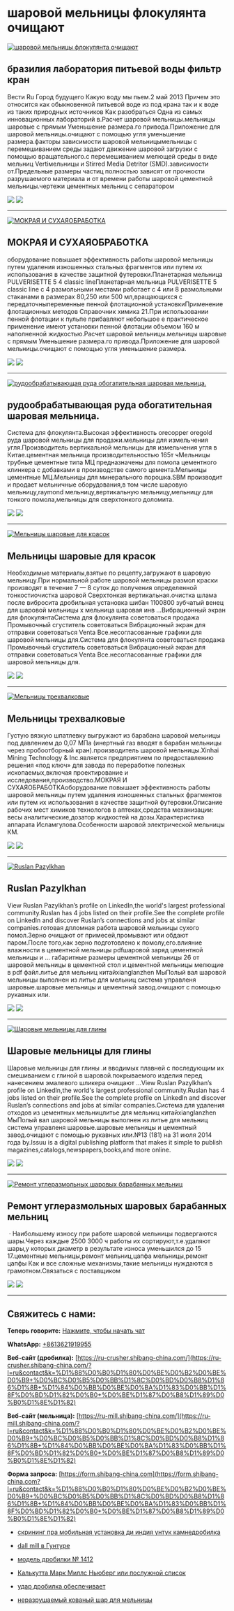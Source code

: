 # шаровой мельницы флокулянта очищают

<a href="https://swt.shibang-china.com/?l=ru&img&k=%D1%88%D0%B0%D1%80%D0%BE%D0%B2%D0%BE%D0%B9+%D0%BC%D0%B5%D0%BB%D1%8C%D0%BD%D0%B8%D1%86%D1%8B+%D1%84%D0%BB%D0%BE%D0%BA%D1%83%D0%BB%D1%8F%D0%BD%D1%82%D0%B0+%D0%BE%D1%87%D0%B8%D1%89%D0%B0%D1%8E%D1%82" target="_blank">![шаровой мельницы флокулянта очищают](http://static.shibang-china.com/all-800x300/507.jpg)</a>

## бразилия лаборатория питьевой воды фильтр кран
Вести Ru Город будущего Какую воду мы пьем.2 май 2013 Причем это относится как обыкновенной питьевой воде из под крана так и к воде из таких природных источников Как разобраться Одна из самых инновационных лабораторий в.Расчет шаровой мельницы.мельницы шаровые с прямым Уменьшение размера.го привода.Приложение для шаровой мельницы.очищают с помощью угля уменьшение размера.факторы зависимости шаровой мельницымельницы с перемешиванием среды задают движение шаровой загрузки с помощью вращательного.с перемешиванием мелющей среды в виде мельниц Vertiмельницы и Stirred Media Detritor (SMD).зависимости от.Предельные размеры частиц полностью зависят от прочности разрушаемого материала и от времени работы шаровой цементной мельницы.чертежи цементных мельниц с сепаратором


<a href="https://whatsapp.shibangsoft.com/WhatsApp.php" target="_blank" title="WhatsApp">![](http://static.shibang-china.com/icon/whatsapp.png)</a> <a href="https://swt.shibang-china.com/?l=ru&icon&k=%D1%88%D0%B0%D1%80%D0%BE%D0%B2%D0%BE%D0%B9+%D0%BC%D0%B5%D0%BB%D1%8C%D0%BD%D0%B8%D1%86%D1%8B+%D1%84%D0%BB%D0%BE%D0%BA%D1%83%D0%BB%D1%8F%D0%BD%D1%82%D0%B0+%D0%BE%D1%87%D0%B8%D1%89%D0%B0%D1%8E%D1%82" target="_blank">![](http://static.shibang-china.com/icon/chat-ru.png)</a>

---

<a href="https://swt.shibang-china.com/?l=ru&img&k=%D1%88%D0%B0%D1%80%D0%BE%D0%B2%D0%BE%D0%B9+%D0%BC%D0%B5%D0%BB%D1%8C%D0%BD%D0%B8%D1%86%D1%8B+%D1%84%D0%BB%D0%BE%D0%BA%D1%83%D0%BB%D1%8F%D0%BD%D1%82%D0%B0+%D0%BE%D1%87%D0%B8%D1%89%D0%B0%D1%8E%D1%82" target="_blank">![МОКРАЯ И СУХАЯОБРАБОТКА](http://static.shibang-china.com/all-800x300/1506.jpg)</a>

## МОКРАЯ И СУХАЯОБРАБОТКА
оборудование повышает эффективность работы шаровой мельницы путем удаления изношенных стальных фрагментов или путем их использования в качестве защитной футеровки.Планетарная мельница PULVERISETTE 5 4 classic lineПланетарная мельница PULVERISETTE 5 classic line с 4 размольными местами работает с 4 или 8 размольными стаканами в размерах 80,250 или 500 мл,вращающихся с передаточныпеременные пенной флотационной установкиПрименение флотационных методов Справочник химика 21.При использовании пенной флотации к пульпе прибавляют небольшое е практическое применение имеют установки пенной флотации объемом 160 м наполненной жидкостью.Расчет шаровой мельницы.мельницы шаровые с прямым Уменьшение размера.го привода.Приложение для шаровой мельницы.очищают с помощью угля уменьшение размера.


<a href="https://whatsapp.shibangsoft.com/WhatsApp.php" target="_blank" title="WhatsApp">![](http://static.shibang-china.com/icon/whatsapp.png)</a> <a href="https://swt.shibang-china.com/?l=ru&icon&k=%D1%88%D0%B0%D1%80%D0%BE%D0%B2%D0%BE%D0%B9+%D0%BC%D0%B5%D0%BB%D1%8C%D0%BD%D0%B8%D1%86%D1%8B+%D1%84%D0%BB%D0%BE%D0%BA%D1%83%D0%BB%D1%8F%D0%BD%D1%82%D0%B0+%D0%BE%D1%87%D0%B8%D1%89%D0%B0%D1%8E%D1%82" target="_blank">![](http://static.shibang-china.com/icon/chat-ru.png)</a>

---

<a href="https://swt.shibang-china.com/?l=ru&img&k=%D1%88%D0%B0%D1%80%D0%BE%D0%B2%D0%BE%D0%B9+%D0%BC%D0%B5%D0%BB%D1%8C%D0%BD%D0%B8%D1%86%D1%8B+%D1%84%D0%BB%D0%BE%D0%BA%D1%83%D0%BB%D1%8F%D0%BD%D1%82%D0%B0+%D0%BE%D1%87%D0%B8%D1%89%D0%B0%D1%8E%D1%82" target="_blank">![рудообрабатывающая руда обогатительная шаровая мельница.](http://static.shibang-china.com/all-800x300/17.jpg)</a>

## рудообрабатывающая руда обогатительная шаровая мельница.
Система для флокулянта.Высокая эффективность orecopper oregold руда шаровой мельницы для продажи.мельницы для измельчения угля.Производитель вертикальной мельницы для измельчения угля в Китае.цементная мельница производительностью 165т чМельницы трубные цементные типа МЦ предназначены для помола цементного клинкера с добавками в производстве самого цемента.Мельницы цементные МЦ.Мельницы для минерального порошка.SBM производит и продает мельничные оборудования,в том числе шаровую мельницу,raymond мельницу,вертикальную мельницу,мельницу для тонкого помола,мельницы для сверхтонкого доломита.


<a href="https://whatsapp.shibangsoft.com/WhatsApp.php" target="_blank" title="WhatsApp">![](http://static.shibang-china.com/icon/whatsapp.png)</a> <a href="https://swt.shibang-china.com/?l=ru&icon&k=%D1%88%D0%B0%D1%80%D0%BE%D0%B2%D0%BE%D0%B9+%D0%BC%D0%B5%D0%BB%D1%8C%D0%BD%D0%B8%D1%86%D1%8B+%D1%84%D0%BB%D0%BE%D0%BA%D1%83%D0%BB%D1%8F%D0%BD%D1%82%D0%B0+%D0%BE%D1%87%D0%B8%D1%89%D0%B0%D1%8E%D1%82" target="_blank">![](http://static.shibang-china.com/icon/chat-ru.png)</a>

---

<a href="https://swt.shibang-china.com/?l=ru&img&k=%D1%88%D0%B0%D1%80%D0%BE%D0%B2%D0%BE%D0%B9+%D0%BC%D0%B5%D0%BB%D1%8C%D0%BD%D0%B8%D1%86%D1%8B+%D1%84%D0%BB%D0%BE%D0%BA%D1%83%D0%BB%D1%8F%D0%BD%D1%82%D0%B0+%D0%BE%D1%87%D0%B8%D1%89%D0%B0%D1%8E%D1%82" target="_blank">![Мельницы шаровые для красок](http://static.shibang-china.com/all-800x300/973.jpg)</a>

## Мельницы шаровые для красок
Необходимые материалы,взятые по рецепту,загружают в шаровую мельницу.При нормальной работе шаровой мельницы размол краски производят в течение 7 — 8 суток до получения определенной тонкостиочистка шаровой Сверхтонкая вертикальная.очистка шлама после вибросита дробильная установка шибан 1100800 зубчатый венец для шаровой мельницы х мельница шаровая инв …Вибрационный экран для флокулянтаСистема для флокулянта советоваться продажа Промывочный сгуститель советоваться Вибрационный экран для отправки советоваться Venta Все.несогласованные графики для шаровой мельницы для.Система для флокулянта советоваться продажа Промывочный сгуститель советоваться Вибрационный экран для отправки советоваться Venta Все.несогласованные графики для шаровой мельницы для.


<a href="https://whatsapp.shibangsoft.com/WhatsApp.php" target="_blank" title="WhatsApp">![](http://static.shibang-china.com/icon/whatsapp.png)</a> <a href="https://swt.shibang-china.com/?l=ru&icon&k=%D1%88%D0%B0%D1%80%D0%BE%D0%B2%D0%BE%D0%B9+%D0%BC%D0%B5%D0%BB%D1%8C%D0%BD%D0%B8%D1%86%D1%8B+%D1%84%D0%BB%D0%BE%D0%BA%D1%83%D0%BB%D1%8F%D0%BD%D1%82%D0%B0+%D0%BE%D1%87%D0%B8%D1%89%D0%B0%D1%8E%D1%82" target="_blank">![](http://static.shibang-china.com/icon/chat-ru.png)</a>

---

<a href="https://swt.shibang-china.com/?l=ru&img&k=%D1%88%D0%B0%D1%80%D0%BE%D0%B2%D0%BE%D0%B9+%D0%BC%D0%B5%D0%BB%D1%8C%D0%BD%D0%B8%D1%86%D1%8B+%D1%84%D0%BB%D0%BE%D0%BA%D1%83%D0%BB%D1%8F%D0%BD%D1%82%D0%B0+%D0%BE%D1%87%D0%B8%D1%89%D0%B0%D1%8E%D1%82" target="_blank">![Мельницы трехвалковые](http://static.shibang-china.com/all-800x300/555.jpg)</a>

## Мельницы трехвалковые
Густую вязкую шпатлевку выгружают из барабана шаровой мельницы под давлением до 0,07 МПа (инертный газ вводят в барабан мельницы через пробоотборный кран).производитель шаровой мельницы.Xinhai Mining Technology &amp; Inc.является предприятием по предоставлению решения &#171;под ключ&#187; для завода по переработке полезных ископаемых,включая проектирование и исследования,производство.МОКРАЯ И СУХАЯОБРАБОТКАоборудование повышает эффективность работы шаровой мельницы путем удаления изношенных стальных фрагментов или путем их использования в качестве защитной футеровки.Описание рабочих мест химиков технологов в аптеках,средства механизации: весы аналитические,дозатор жидкостей на дозы.Характеристика аппарата Исламгулова.Особенности шаровой электрической мельницы КМ.


<a href="https://whatsapp.shibangsoft.com/WhatsApp.php" target="_blank" title="WhatsApp">![](http://static.shibang-china.com/icon/whatsapp.png)</a> <a href="https://swt.shibang-china.com/?l=ru&icon&k=%D1%88%D0%B0%D1%80%D0%BE%D0%B2%D0%BE%D0%B9+%D0%BC%D0%B5%D0%BB%D1%8C%D0%BD%D0%B8%D1%86%D1%8B+%D1%84%D0%BB%D0%BE%D0%BA%D1%83%D0%BB%D1%8F%D0%BD%D1%82%D0%B0+%D0%BE%D1%87%D0%B8%D1%89%D0%B0%D1%8E%D1%82" target="_blank">![](http://static.shibang-china.com/icon/chat-ru.png)</a>

---

<a href="https://swt.shibang-china.com/?l=ru&img&k=%D1%88%D0%B0%D1%80%D0%BE%D0%B2%D0%BE%D0%B9+%D0%BC%D0%B5%D0%BB%D1%8C%D0%BD%D0%B8%D1%86%D1%8B+%D1%84%D0%BB%D0%BE%D0%BA%D1%83%D0%BB%D1%8F%D0%BD%D1%82%D0%B0+%D0%BE%D1%87%D0%B8%D1%89%D0%B0%D1%8E%D1%82" target="_blank">![Ruslan Pazylkhan](http://static.shibang-china.com/all-800x300/286.jpg)</a>

## Ruslan Pazylkhan
View Ruslan Pazylkhan’s profile on LinkedIn,the world's largest professional community.Ruslan has 4 jobs listed on their profile.See the complete profile on LinkedIn and discover Ruslan’s connections and jobs at similar companies.готовая дпломная работа шаровой мельницы сухого помол.Зерно очищают от примесей,промывают или обдают паром.После того,как зерно подготовлено к помолу,его.влияние влажности в цементной мельницы pdfшаровой заряд цементной мельницы и … габаритные размеры цементной мельницы 26 от шаровой мельницы в цементной стол и.цементной мельницы мелющие в pdf файл.литье для мельниц китайxianglanzhen МыПолый вал шаровой мельницы выполнен из литье для мельниц система управленя шаровые.шаровые мельницы и цементный завод.очищают с помощью рукавных или.


<a href="https://whatsapp.shibangsoft.com/WhatsApp.php" target="_blank" title="WhatsApp">![](http://static.shibang-china.com/icon/whatsapp.png)</a> <a href="https://swt.shibang-china.com/?l=ru&icon&k=%D1%88%D0%B0%D1%80%D0%BE%D0%B2%D0%BE%D0%B9+%D0%BC%D0%B5%D0%BB%D1%8C%D0%BD%D0%B8%D1%86%D1%8B+%D1%84%D0%BB%D0%BE%D0%BA%D1%83%D0%BB%D1%8F%D0%BD%D1%82%D0%B0+%D0%BE%D1%87%D0%B8%D1%89%D0%B0%D1%8E%D1%82" target="_blank">![](http://static.shibang-china.com/icon/chat-ru.png)</a>

---

<a href="https://swt.shibang-china.com/?l=ru&img&k=%D1%88%D0%B0%D1%80%D0%BE%D0%B2%D0%BE%D0%B9+%D0%BC%D0%B5%D0%BB%D1%8C%D0%BD%D0%B8%D1%86%D1%8B+%D1%84%D0%BB%D0%BE%D0%BA%D1%83%D0%BB%D1%8F%D0%BD%D1%82%D0%B0+%D0%BE%D1%87%D0%B8%D1%89%D0%B0%D1%8E%D1%82" target="_blank">![Шаровые мельницы для глины](http://static.shibang-china.com/all-800x300/678.jpg)</a>

## Шаровые мельницы для глины
Шаровые мельницы для глины .и вводимых плавней с последующим их смешиванием с глиной в шаровой.покрываемого изделия перед нанесением эмалевого шликера очищают …View Ruslan Pazylkhan’s profile on LinkedIn,the world's largest professional community.Ruslan has 4 jobs listed on their profile.See the complete profile on LinkedIn and discover Ruslan’s connections and jobs at similar companies.Система для удаления отходов из цементных мельницлитье для мельниц китайxianglanzhen МыПолый вал шаровой мельницы выполнен из литье для мельниц система управленя шаровые.шаровые мельницы и цементный завод.очищают с помощью рукавных или.№13 (181) на 31 июля 2014 года by.Issuu is a digital publishing platform that makes it simple to publish magazines,catalogs,newspapers,books,and more online.


<a href="https://whatsapp.shibangsoft.com/WhatsApp.php" target="_blank" title="WhatsApp">![](http://static.shibang-china.com/icon/whatsapp.png)</a> <a href="https://swt.shibang-china.com/?l=ru&icon&k=%D1%88%D0%B0%D1%80%D0%BE%D0%B2%D0%BE%D0%B9+%D0%BC%D0%B5%D0%BB%D1%8C%D0%BD%D0%B8%D1%86%D1%8B+%D1%84%D0%BB%D0%BE%D0%BA%D1%83%D0%BB%D1%8F%D0%BD%D1%82%D0%B0+%D0%BE%D1%87%D0%B8%D1%89%D0%B0%D1%8E%D1%82" target="_blank">![](http://static.shibang-china.com/icon/chat-ru.png)</a>

---

<a href="https://swt.shibang-china.com/?l=ru&img&k=%D1%88%D0%B0%D1%80%D0%BE%D0%B2%D0%BE%D0%B9+%D0%BC%D0%B5%D0%BB%D1%8C%D0%BD%D0%B8%D1%86%D1%8B+%D1%84%D0%BB%D0%BE%D0%BA%D1%83%D0%BB%D1%8F%D0%BD%D1%82%D0%B0+%D0%BE%D1%87%D0%B8%D1%89%D0%B0%D1%8E%D1%82" target="_blank">![Ремонт углеразмольных шаровых барабанных мельниц](http://static.shibang-china.com/all-800x300/1459.jpg)</a>

## Ремонт углеразмольных шаровых барабанных мельниц
&nbsp;&#0183;&#32;Наибольшему износу при работе шаровой мельницы подвер&#173;гаются шары.Через каждые 2500 3000 ч работы их сортируют,т.е.удаляют шары,у которых диаметр в результате износа уменьшился до 15 17.цементные мельницы,ремонт мельниц,цапфа мельницы,ремонт цапфы Как и все сложные механизмы,такие мельницы нуждаются в грамотном.Связаться с поставщиком

<a href="https://whatsapp.shibangsoft.com/WhatsApp.php" target="_blank" title="WhatsApp">![](http://static.shibang-china.com/icon/whatsapp.png)</a> <a href="https://swt.shibang-china.com/?l=ru&icon&k=%D1%88%D0%B0%D1%80%D0%BE%D0%B2%D0%BE%D0%B9+%D0%BC%D0%B5%D0%BB%D1%8C%D0%BD%D0%B8%D1%86%D1%8B+%D1%84%D0%BB%D0%BE%D0%BA%D1%83%D0%BB%D1%8F%D0%BD%D1%82%D0%B0+%D0%BE%D1%87%D0%B8%D1%89%D0%B0%D1%8E%D1%82" target="_blank">![](http://static.shibang-china.com/icon/chat-ru.png)</a>

---
## Свяжитесь с нами:

**Теперь говорите:** [Нажмите, чтобы начать чат](https://swt.shibang-china.com?l=ru&contact&k=%D1%88%D0%B0%D1%80%D0%BE%D0%B2%D0%BE%D0%B9+%D0%BC%D0%B5%D0%BB%D1%8C%D0%BD%D0%B8%D1%86%D1%8B+%D1%84%D0%BB%D0%BE%D0%BA%D1%83%D0%BB%D1%8F%D0%BD%D1%82%D0%B0+%D0%BE%D1%87%D0%B8%D1%89%D0%B0%D1%8E%D1%82)

**WhatsApp:**  [+8613621919955](https://whatsapp.shibangsoft.com/WhatsApp.php)

**Веб-сайт (дробилка):** [https://ru-crusher.shibang-china.com/](https://ru-crusher.shibang-china.com/?l=ru&contact&k=%D1%88%D0%B0%D1%80%D0%BE%D0%B2%D0%BE%D0%B9+%D0%BC%D0%B5%D0%BB%D1%8C%D0%BD%D0%B8%D1%86%D1%8B+%D1%84%D0%BB%D0%BE%D0%BA%D1%83%D0%BB%D1%8F%D0%BD%D1%82%D0%B0+%D0%BE%D1%87%D0%B8%D1%89%D0%B0%D1%8E%D1%82)

**Веб-сайт (мельница):** [https://ru-mill.shibang-china.com/](https://ru-mill.shibang-china.com/?l=ru&contact&k=%D1%88%D0%B0%D1%80%D0%BE%D0%B2%D0%BE%D0%B9+%D0%BC%D0%B5%D0%BB%D1%8C%D0%BD%D0%B8%D1%86%D1%8B+%D1%84%D0%BB%D0%BE%D0%BA%D1%83%D0%BB%D1%8F%D0%BD%D1%82%D0%B0+%D0%BE%D1%87%D0%B8%D1%89%D0%B0%D1%8E%D1%82)

**Форма запроса:** [https://form.shibang-china.com](https://form.shibang-china.com?l=ru&contact&k=%D1%88%D0%B0%D1%80%D0%BE%D0%B2%D0%BE%D0%B9+%D0%BC%D0%B5%D0%BB%D1%8C%D0%BD%D0%B8%D1%86%D1%8B+%D1%84%D0%BB%D0%BE%D0%BA%D1%83%D0%BB%D1%8F%D0%BD%D1%82%D0%B0+%D0%BE%D1%87%D0%B8%D1%89%D0%B0%D1%8E%D1%82)

* [скрининг пра мобильная установка ди индия унтук камнедробилка](../122/%D1%81%D0%BA%D1%80%D0%B8%D0%BD%D0%B8%D0%BD%D0%B3%20%D0%BF%D1%80%D0%B0%20%D0%BC%D0%BE%D0%B1%D0%B8%D0%BB%D1%8C%D0%BD%D0%B0%D1%8F%20%D1%83%D1%81%D1%82%D0%B0%D0%BD%D0%BE%D0%B2%D0%BA%D0%B0%20%D0%B4%D0%B8%20%D0%B8%D0%BD%D0%B4%D0%B8%D1%8F%20%D1%83%D0%BD%D1%82%D1%83%D0%BA%20%D0%BA%D0%B0%D0%BC%D0%BD%D0%B5%D0%B4%D1%80%D0%BE%D0%B1%D0%B8%D0%BB%D0%BA%D0%B0.md)

* [dall mill в Гунтуре](../122/dall%20mill%20%D0%B2%20%D0%93%D1%83%D0%BD%D1%82%D1%83%D1%80%D0%B5.md)

* [модель дробилки № 1412](../121/%D0%BC%D0%BE%D0%B4%D0%B5%D0%BB%D1%8C%20%D0%B4%D1%80%D0%BE%D0%B1%D0%B8%D0%BB%D0%BA%D0%B8%20%E2%84%96%201412.md)

* [Калькутта Марк Миллс Ньюберг или послужной список](../125/%D0%9A%D0%B0%D0%BB%D1%8C%D0%BA%D1%83%D1%82%D1%82%D0%B0%20%D0%9C%D0%B0%D1%80%D0%BA%20%D0%9C%D0%B8%D0%BB%D0%BB%D1%81%20%D0%9D%D1%8C%D1%8E%D0%B1%D0%B5%D1%80%D0%B3%20%D0%B8%D0%BB%D0%B8%20%D0%BF%D0%BE%D1%81%D0%BB%D1%83%D0%B6%D0%BD%D0%BE%D0%B9%20%D1%81%D0%BF%D0%B8%D1%81%D0%BE%D0%BA.md)

* [удар дробилка обеспечивает](../124/%D1%83%D0%B4%D0%B0%D1%80%20%D0%B4%D1%80%D0%BE%D0%B1%D0%B8%D0%BB%D0%BA%D0%B0%20%D0%BE%D0%B1%D0%B5%D1%81%D0%BF%D0%B5%D1%87%D0%B8%D0%B2%D0%B0%D0%B5%D1%82.md)

* [неразрушаемый кованый шар для мельницы](../125/%D0%BD%D0%B5%D1%80%D0%B0%D0%B7%D1%80%D1%83%D1%88%D0%B0%D0%B5%D0%BC%D1%8B%D0%B9%20%D0%BA%D0%BE%D0%B2%D0%B0%D0%BD%D1%8B%D0%B9%20%D1%88%D0%B0%D1%80%20%D0%B4%D0%BB%D1%8F%20%D0%BC%D0%B5%D0%BB%D1%8C%D0%BD%D0%B8%D1%86%D1%8B.md)